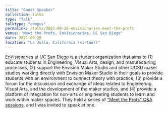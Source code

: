 ```yaml
---
title: "Guest Speaker"
collection: talks
type: "Talk"
talktype: "campus"
permalink: /talks/2021-09-28-envisionaries-meet-the-profs
venue: "Meet the Profs, EnVisionaries, UC San Diego"
date: 2021-09-28
location: "La Jolla, California (virtual)"
---
```


<a href="https://www.facebook.com/envisionariesUCSD/" target="_blank">EnVisionaries at UC San Diego</a> is a student organization that aims to (1) educate students in Engineering, Visual Arts, design, and manufacturing processes,  (2) support the Envision Maker Studio and other UCSD maker studios working directly with Envision Maker Studio in their goals to provide students with an environment to connect theory with practice, (3) provide a forum for the discussion and exchange of ideas related to Engineering, Visual Arts, and the development of the maker studios, and (4) provide a platform of integration for non-arts or engineering students to learn and work within maker spaces. They held a series of <a href="https://www.facebook.com/events/610194613335437" target="_blank">"Meet the Profs" Q&A sessions</a>, and I was invited to speak at one.
